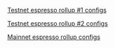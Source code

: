[Testnet espresso rollup #1 configs](./rollup1)

[Testnet espresso rollup #2 configs](./rollup2)

[Mainnet espresso rollup configs](./mainnet_rollup)